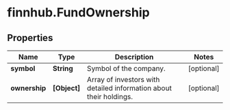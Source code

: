 # finnhub.FundOwnership

## Properties

Name | Type | Description | Notes
------------ | ------------- | ------------- | -------------
**symbol** | **String** | Symbol of the company. | [optional] 
**ownership** | **[Object]** | Array of investors with detailed information about their holdings. | [optional] 


